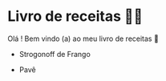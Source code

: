 # Livro de receitas :man_cook:

Olá ! Bem vindo (a) ao meu livro de receitas :wave:

- Strogonoff de Frango

- Pavê